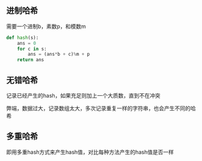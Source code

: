 

## 进制哈希

需要一个进制b，素数p，和模数m
```python
def hash(s):
    ans = 0
    for c in s:
        ans = (ans*b + c)%m + p
    return ans
```

## 无错哈希
记录已经产生的hash，如果充足则加上一个大质数，直到不在冲突

弊端，数据过大，记录数组太大，多次记录重复一样的字符串，也会产生不同的哈希

## 多重哈希
即用多重hash方式来产生hash值，对比每种方法产生的hash值是否一样

